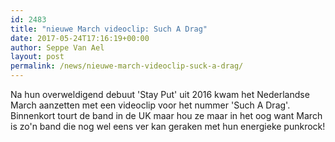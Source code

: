 ```yaml
---
id: 2483
title: "nieuwe March videoclip: Such A Drag"
date: 2017-05-24T17:16:19+00:00
author: Seppe Van Ael
layout: post
permalink: /news/nieuwe-march-videoclip-suck-a-drag/
---
```

Na hun overweldigend debuut 'Stay Put' uit 2016 kwam het Nederlandse March aanzetten met een videoclip voor het nummer 'Such A Drag'. Binnenkort tourt de band in de UK maar hou ze maar in het oog want March is zo'n band die nog wel eens ver kan geraken met hun energieke punkrock!

&nbsp;